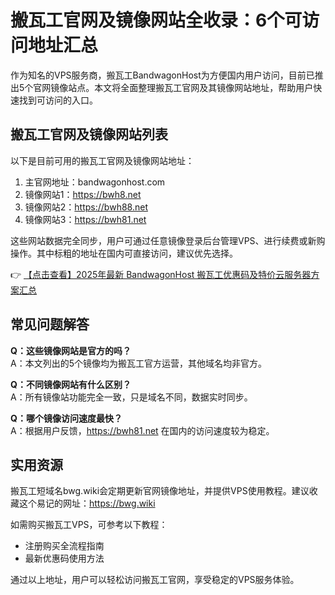 # 搬瓦工官网及镜像网站全收录：6个可访问地址汇总

作为知名的VPS服务商，搬瓦工BandwagonHost为方便国内用户访问，目前已推出5个官网镜像站点。本文将全面整理搬瓦工官网及其镜像网站地址，帮助用户快速找到可访问的入口。

## 搬瓦工官网及镜像网站列表

以下是目前可用的搬瓦工官网及镜像网站地址：

1. 主官网地址：bandwagonhost.com
2. 镜像网站1：https://bwh8.net
3. 镜像网站2：https://bwh88.net  
4. 镜像网站3：https://bwh81.net

这些网站数据完全同步，用户可通过任意镜像登录后台管理VPS、进行续费或新购操作。其中标粗的地址在国内可直接访问，建议优先选择。

👉 [【点击查看】2025年最新 BandwagonHost 搬瓦工优惠码及特价云服务器方案汇总](https://bit.ly/banwagon)

## 常见问题解答

**Q：这些镜像网站是官方的吗？**  
A：本文列出的5个镜像均为搬瓦工官方运营，其他域名均非官方。

**Q：不同镜像网站有什么区别？**  
A：所有镜像站功能完全一致，只是域名不同，数据实时同步。

**Q：哪个镜像访问速度最快？**  
A：根据用户反馈，https://bwh81.net 在国内的访问速度较为稳定。

## 实用资源

搬瓦工短域名bwg.wiki会定期更新官网镜像地址，并提供VPS使用教程。建议收藏这个易记的网址：https://bwg.wiki

如需购买搬瓦工VPS，可参考以下教程：
- 注册购买全流程指南
- 最新优惠码使用方法

通过以上地址，用户可以轻松访问搬瓦工官网，享受稳定的VPS服务体验。